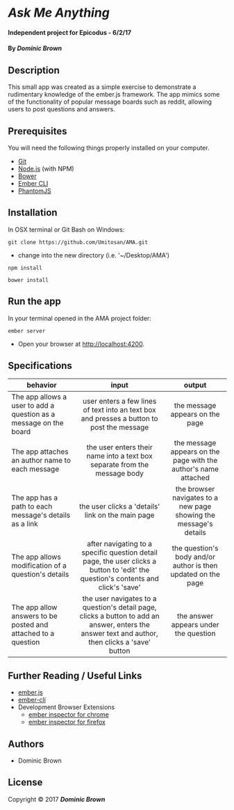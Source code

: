 # _Ask Me Anything_

#### Independent project for Epicodus - 6/2/17

#### By _**Dominic Brown**_

## Description

This small app was created as a simple exercise to demonstrate a rudimentary knowledge of the ember.js framework.  The app mimics some of the functionality of popular message boards such as reddit, allowing users to post questions and answers.

## Prerequisites

You will need the following things properly installed on your computer.

* [Git](http://git-scm.com/)
* [Node.js](http://nodejs.org/) (with NPM)
* [Bower](http://bower.io/)
* [Ember CLI](http://www.ember-cli.com/)
* [PhantomJS](http://phantomjs.org/)

## Installation

In OSX terminal or Git Bash on Windows:
```
git clone https://github.com/Umitosan/AMA.git
```
* change into the new directory (i.e. '~/Desktop/AMA')
```
npm install
```
```
bower install
```
## Run the app

In your terminal opened in the AMA project folder:
```
ember server
```
* Open your browser at [http://localhost:4200](http://localhost:4200).

## Specifications

| behavior |  input   |  output  |
|----------|:--------:|:--------:|
|The app allows a user to add a question as a message on the board|user enters a few lines of text into an text box and presses a button to post the message|the message appears on the page|
|The app attaches an author name to each message|the user enters their name into a text box separate from the message body|the message appears on the page with the author's name attached|
|The app has a path to each message's details as a link|the user clicks a 'details' link on the main page|the browser navigates to a new page showing the message's details|
|The app allows modification of a question's details|after navigating to a specific question detail page, the user clicks a button to 'edit' the question's contents and click's 'save'|the question's body and/or author is then updated on the page|
|The app allow answers to be posted and attached to a question|the user navigates to a question's detail page, clicks a button to add an answer, enters the answer text and author, then clicks a 'save' button|the answer appears under the question|

## Further Reading / Useful Links

* [ember.js](http://emberjs.com/)
* [ember-cli](http://www.ember-cli.com/)
* Development Browser Extensions
  * [ember inspector for chrome](https://chrome.google.com/webstore/detail/ember-inspector/bmdblncegkenkacieihfhpjfppoconhi)
  * [ember inspector for firefox](https://addons.mozilla.org/en-US/firefox/addon/ember-inspector/)

## Authors

* Dominic Brown

## License

Copyright © 2017 **_Dominic Brown_**
